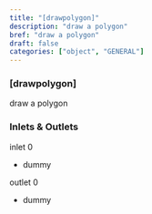 ```yaml
---
title: "[drawpolygon]"
description: "draw a polygon"
bref: "draw a polygon"
draft: false
categories: ["object", "GENERAL"]
---
```


### [drawpolygon]

draw a polygon

### Inlets & Outlets

inlet 0

 - dummy

outlet 0

 - dummy
 
